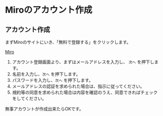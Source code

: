 # Miroのアカウント作成

## アカウント作成

まずMiroのサイトにいき、「無料で登録する」をクリックします。

[Miro](https://miro.com/ja/)

1. アカウント登録画面より、まずはメールアドレスを入力し、 `次へ` を押下します。
1. 名前を入力し、`次へ` を押下します。
1. パスワードを入力し、`次へ` を押下します。
1. メールアドレスの認証を求められた場合は、指示に従ってください。
1. 規約等の同意を求められた場合は内容を確認のうえ、同意できればチェックをしてください。

無事アカウントが作成出来たらOKです。
